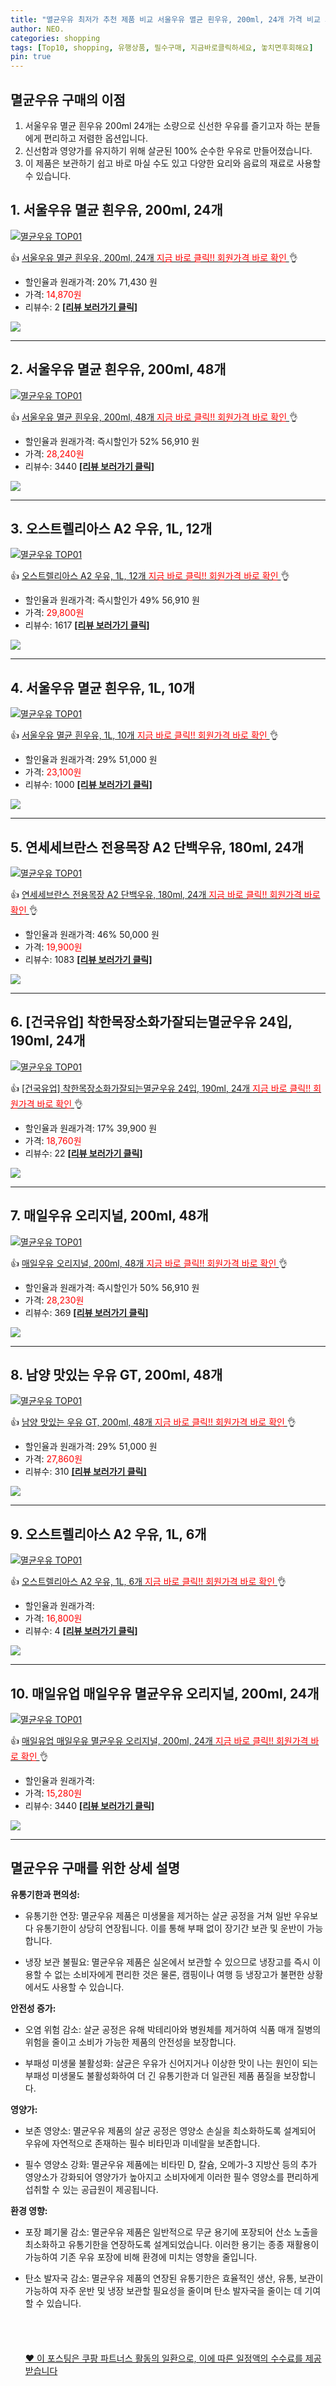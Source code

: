 ```yaml
---
title: "멸균우유 최저가 추천 제품 비교 서울우유 멸균 흰우유, 200ml, 24개 가격 비교 최저가장점"
author: NEO.
categories: shopping
tags: [Top10, shopping, 유행상품, 필수구매, 지금바로클릭하세요, 놓치면후회해요]
pin: true
---
```

## 멸균우유 구매의 이점
1. 서울우유 멸균 흰우유 200ml 24개는 소량으로 신선한 우유를 즐기고자 하는 분들에게 편리하고 저렴한 옵션입니다.
2. 신선함과 영양가를 유지하기 위해 살균된 100% 순수한 우유로 만들어졌습니다.
3. 이 제품은 보관하기 쉽고 바로 마실 수도 있고 다양한 요리와 음료의 재료로 사용할 수 있습니다.

   

## 1. 서울우유 멸균 흰우유, 200ml, 24개

[![멸균우유 TOP01](https://thumbnail6.coupangcdn.com/thumbnails/remote/490x490ex/image/retail/images/9291456332286-22a1a3cd-943b-4f4b-a7a2-a48ab499d21e.jpg)](https://link.coupang.com/re/AFFSDP?lptag=AF3617701&subid=GithubCoopas&pageKey=4975075206&traceid=V0-153&itemId=1018465839&vendorItemId=71237681228)


👍 [서울우유 멸균 흰우유, 200ml, 24개 <font color=red> 지금 바로 클릭!! 회원가격 바로 확인 </font> ](https://link.coupang.com/re/AFFSDP?lptag=AF3617701&subid=GithubCoopas&pageKey=4975075206&traceid=V0-153&itemId=1018465839&vendorItemId=71237681228) 👌 


- 할인율과 원래가격: 20%  71,430   원
- 가격: <span style='color:red'>14,870원</span>
- 리뷰수: 2  [**[리뷰 보러가기 클릭]**](https://link.coupang.com/re/AFFSDP?lptag=AF3617701&subid=GithubCoopas&pageKey=4975075206&traceid=V0-153&itemId=1018465839&vendorItemId=71237681228)

[![](/discount_price.png)](https://link.coupang.com/re/AFFSDP?lptag=AF3617701&subid=GithubCoopas&pageKey=4975075206&traceid=V0-153&itemId=1018465839&vendorItemId=71237681228)

---


   

## 2. 서울우유 멸균 흰우유, 200ml, 48개

[![멸균우유 TOP01](https://thumbnail10.coupangcdn.com/thumbnails/remote/490x490ex/image/retail/images/643598842263555-6a82679f-3c42-4724-9c4a-f19b34f64ed0.jpg)](https://link.coupang.com/re/AFFSDP?lptag=AF3617701&subid=GithubCoopas&pageKey=4975075206&traceid=V0-153&itemId=17910004106&vendorItemId=85072693107)


👍 [서울우유 멸균 흰우유, 200ml, 48개 <font color=red> 지금 바로 클릭!! 회원가격 바로 확인 </font> ](https://link.coupang.com/re/AFFSDP?lptag=AF3617701&subid=GithubCoopas&pageKey=4975075206&traceid=V0-153&itemId=17910004106&vendorItemId=85072693107) 👌 


- 할인율과 원래가격: 즉시할인가 52%  56,910   원
- 가격: <span style='color:red'>28,240원</span>
- 리뷰수: 3440  [**[리뷰 보러가기 클릭]**](https://link.coupang.com/re/AFFSDP?lptag=AF3617701&subid=GithubCoopas&pageKey=4975075206&traceid=V0-153&itemId=17910004106&vendorItemId=85072693107)

[![](/discount_price.png)](https://link.coupang.com/re/AFFSDP?lptag=AF3617701&subid=GithubCoopas&pageKey=4975075206&traceid=V0-153&itemId=17910004106&vendorItemId=85072693107)

---


   

## 3. 오스트렐리아스 A2 우유, 1L, 12개

[![멸균우유 TOP01](https://thumbnail8.coupangcdn.com/thumbnails/remote/490x490ex/image/vendor_inventory/ea84/3d9e733f468aa99c9aebe2579a21a2f622c2731f895d52816372f93feeff.jpg)](https://link.coupang.com/re/AFFSDP?lptag=AF3617701&subid=GithubCoopas&pageKey=7187860291&traceid=V0-153&itemId=18141701257&vendorItemId=87867781362)


👍 [오스트렐리아스 A2 우유, 1L, 12개 <font color=red> 지금 바로 클릭!! 회원가격 바로 확인 </font> ](https://link.coupang.com/re/AFFSDP?lptag=AF3617701&subid=GithubCoopas&pageKey=7187860291&traceid=V0-153&itemId=18141701257&vendorItemId=87867781362) 👌 


- 할인율과 원래가격: 즉시할인가 49%  56,910   원
- 가격: <span style='color:red'>29,800원</span>
- 리뷰수: 1617  [**[리뷰 보러가기 클릭]**](https://link.coupang.com/re/AFFSDP?lptag=AF3617701&subid=GithubCoopas&pageKey=7187860291&traceid=V0-153&itemId=18141701257&vendorItemId=87867781362)

[![](/discount_price.png)](https://link.coupang.com/re/AFFSDP?lptag=AF3617701&subid=GithubCoopas&pageKey=7187860291&traceid=V0-153&itemId=18141701257&vendorItemId=87867781362)

---


   

## 4. 서울우유 멸균 흰우유, 1L, 10개

[![멸균우유 TOP01](https://thumbnail10.coupangcdn.com/thumbnails/remote/490x490ex/image/retail/images/7876444251993360-64eb10f9-563d-46bb-b82c-8e1720ef7107.jpg)](https://link.coupang.com/re/AFFSDP?lptag=AF3617701&subid=GithubCoopas&pageKey=4975075206&traceid=V0-153&itemId=18136475750&vendorItemId=3001406678)


👍 [서울우유 멸균 흰우유, 1L, 10개 <font color=red> 지금 바로 클릭!! 회원가격 바로 확인 </font> ](https://link.coupang.com/re/AFFSDP?lptag=AF3617701&subid=GithubCoopas&pageKey=4975075206&traceid=V0-153&itemId=18136475750&vendorItemId=3001406678) 👌 


- 할인율과 원래가격: 29%  51,000   원
- 가격: <span style='color:red'>23,100원</span>
- 리뷰수: 1000  [**[리뷰 보러가기 클릭]**](https://link.coupang.com/re/AFFSDP?lptag=AF3617701&subid=GithubCoopas&pageKey=4975075206&traceid=V0-153&itemId=18136475750&vendorItemId=3001406678)

[![](/discount_price.png)](https://link.coupang.com/re/AFFSDP?lptag=AF3617701&subid=GithubCoopas&pageKey=4975075206&traceid=V0-153&itemId=18136475750&vendorItemId=3001406678)

---


   

## 5. 연세세브란스 전용목장 A2 단백우유, 180ml, 24개

[![멸균우유 TOP01](https://thumbnail9.coupangcdn.com/thumbnails/remote/490x490ex/image/retail/images/1850682777374543-a5b5a8df-2ed0-45e9-b72e-2245b700e98e.jpg)](https://link.coupang.com/re/AFFSDP?lptag=AF3617701&subid=GithubCoopas&pageKey=7660544404&traceid=V0-153&itemId=20407720989&vendorItemId=87489860248)


👍 [연세세브란스 전용목장 A2 단백우유, 180ml, 24개 <font color=red> 지금 바로 클릭!! 회원가격 바로 확인 </font> ](https://link.coupang.com/re/AFFSDP?lptag=AF3617701&subid=GithubCoopas&pageKey=7660544404&traceid=V0-153&itemId=20407720989&vendorItemId=87489860248) 👌 


- 할인율과 원래가격: 46%  50,000   원
- 가격: <span style='color:red'>19,900원</span>
- 리뷰수: 1083  [**[리뷰 보러가기 클릭]**](https://link.coupang.com/re/AFFSDP?lptag=AF3617701&subid=GithubCoopas&pageKey=7660544404&traceid=V0-153&itemId=20407720989&vendorItemId=87489860248)

[![](/discount_price.png)](https://link.coupang.com/re/AFFSDP?lptag=AF3617701&subid=GithubCoopas&pageKey=7660544404&traceid=V0-153&itemId=20407720989&vendorItemId=87489860248)

---


   

## 6. [건국유업] 착한목장소화가잘되는멸균우유 24입, 190ml, 24개

[![멸균우유 TOP01](https://thumbnail8.coupangcdn.com/thumbnails/remote/490x490ex/image/vendor_inventory/92a5/84a18c5dae1f22103f141c4e5c62ecc2245fed2d5b465082f732faa187d6.jpg)](https://link.coupang.com/re/AFFSDP?lptag=AF3617701&subid=GithubCoopas&pageKey=7273170014&traceid=V0-153&itemId=18123690910&vendorItemId=87438724950)


👍 [[건국유업] 착한목장소화가잘되는멸균우유 24입, 190ml, 24개 <font color=red> 지금 바로 클릭!! 회원가격 바로 확인 </font> ](https://link.coupang.com/re/AFFSDP?lptag=AF3617701&subid=GithubCoopas&pageKey=7273170014&traceid=V0-153&itemId=18123690910&vendorItemId=87438724950) 👌 


- 할인율과 원래가격: 17%  39,900   원
- 가격: <span style='color:red'>18,760원</span>
- 리뷰수: 22  [**[리뷰 보러가기 클릭]**](https://link.coupang.com/re/AFFSDP?lptag=AF3617701&subid=GithubCoopas&pageKey=7273170014&traceid=V0-153&itemId=18123690910&vendorItemId=87438724950)

[![](/discount_price.png)](https://link.coupang.com/re/AFFSDP?lptag=AF3617701&subid=GithubCoopas&pageKey=7273170014&traceid=V0-153&itemId=18123690910&vendorItemId=87438724950)

---


   

## 7. 매일우유 오리지널, 200ml, 48개

[![멸균우유 TOP01](https://thumbnail7.coupangcdn.com/thumbnails/remote/490x490ex/image/retail/images/7183993123253258-68772cf6-25df-41e0-a2ff-cd13775e61dc.jpg)](https://link.coupang.com/re/AFFSDP?lptag=AF3617701&subid=GithubCoopas&pageKey=4708084849&traceid=V0-153&itemId=7806973944&vendorItemId=84639390883)


👍 [매일우유 오리지널, 200ml, 48개 <font color=red> 지금 바로 클릭!! 회원가격 바로 확인 </font> ](https://link.coupang.com/re/AFFSDP?lptag=AF3617701&subid=GithubCoopas&pageKey=4708084849&traceid=V0-153&itemId=7806973944&vendorItemId=84639390883) 👌 


- 할인율과 원래가격: 즉시할인가 50%  56,910   원
- 가격: <span style='color:red'>28,230원</span>
- 리뷰수: 369  [**[리뷰 보러가기 클릭]**](https://link.coupang.com/re/AFFSDP?lptag=AF3617701&subid=GithubCoopas&pageKey=4708084849&traceid=V0-153&itemId=7806973944&vendorItemId=84639390883)

[![](/discount_price.png)](https://link.coupang.com/re/AFFSDP?lptag=AF3617701&subid=GithubCoopas&pageKey=4708084849&traceid=V0-153&itemId=7806973944&vendorItemId=84639390883)

---


   

## 8. 남양 맛있는 우유 GT, 200ml, 48개

[![멸균우유 TOP01](https://thumbnail7.coupangcdn.com/thumbnails/remote/490x490ex/image/retail/images/1594311814650437-ad728fa8-6290-4a79-881a-ac20a0c6d239.jpg)](https://link.coupang.com/re/AFFSDP?lptag=AF3617701&subid=GithubCoopas&pageKey=6436856710&traceid=V0-153&itemId=17910002754&vendorItemId=85072691748)


👍 [남양 맛있는 우유 GT, 200ml, 48개 <font color=red> 지금 바로 클릭!! 회원가격 바로 확인 </font> ](https://link.coupang.com/re/AFFSDP?lptag=AF3617701&subid=GithubCoopas&pageKey=6436856710&traceid=V0-153&itemId=17910002754&vendorItemId=85072691748) 👌 


- 할인율과 원래가격: 29%  51,000   원
- 가격: <span style='color:red'>27,860원</span>
- 리뷰수: 310  [**[리뷰 보러가기 클릭]**](https://link.coupang.com/re/AFFSDP?lptag=AF3617701&subid=GithubCoopas&pageKey=6436856710&traceid=V0-153&itemId=17910002754&vendorItemId=85072691748)

[![](/discount_price.png)](https://link.coupang.com/re/AFFSDP?lptag=AF3617701&subid=GithubCoopas&pageKey=6436856710&traceid=V0-153&itemId=17910002754&vendorItemId=85072691748)

---


   

## 9. 오스트렐리아스 A2 우유, 1L, 6개

[![멸균우유 TOP01](https://thumbnail6.coupangcdn.com/thumbnails/remote/490x490ex/image/vendor_inventory/c5de/c75ed08f9c07d4109ab4f2581443b8272717611cae3ff52d4ff582f4fb5c.jpg)](https://link.coupang.com/re/AFFSDP?lptag=AF3617701&subid=GithubCoopas&pageKey=7187860291&traceid=V0-153&itemId=21167460682&vendorItemId=88228930722)


👍 [오스트렐리아스 A2 우유, 1L, 6개 <font color=red> 지금 바로 클릭!! 회원가격 바로 확인 </font> ](https://link.coupang.com/re/AFFSDP?lptag=AF3617701&subid=GithubCoopas&pageKey=7187860291&traceid=V0-153&itemId=21167460682&vendorItemId=88228930722) 👌 


- 할인율과 원래가격: 
- 가격: <span style='color:red'>16,800원</span>
- 리뷰수: 4  [**[리뷰 보러가기 클릭]**](https://link.coupang.com/re/AFFSDP?lptag=AF3617701&subid=GithubCoopas&pageKey=7187860291&traceid=V0-153&itemId=21167460682&vendorItemId=88228930722)

[![](/discount_price.png)](https://link.coupang.com/re/AFFSDP?lptag=AF3617701&subid=GithubCoopas&pageKey=7187860291&traceid=V0-153&itemId=21167460682&vendorItemId=88228930722)

---


   

## 10. 매일유업 매일우유 멸균우유 오리지널, 200ml, 24개

[![멸균우유 TOP01](https://thumbnail6.coupangcdn.com/thumbnails/remote/490x490ex/image/retail/images/7886005191713120-ebe01e75-c85b-4e91-aa45-1234d8b7d758.jpg)](https://link.coupang.com/re/AFFSDP?lptag=AF3617701&subid=GithubCoopas&pageKey=4708084849&traceid=V0-153&itemId=4358863&vendorItemId=3000244429)


👍 [매일유업 매일우유 멸균우유 오리지널, 200ml, 24개 <font color=red> 지금 바로 클릭!! 회원가격 바로 확인 </font> ](https://link.coupang.com/re/AFFSDP?lptag=AF3617701&subid=GithubCoopas&pageKey=4708084849&traceid=V0-153&itemId=4358863&vendorItemId=3000244429) 👌 


- 할인율과 원래가격: 
- 가격: <span style='color:red'>15,280원</span>
- 리뷰수: 3440  [**[리뷰 보러가기 클릭]**](https://link.coupang.com/re/AFFSDP?lptag=AF3617701&subid=GithubCoopas&pageKey=4708084849&traceid=V0-153&itemId=4358863&vendorItemId=3000244429)

[![](/discount_price.png)](https://link.coupang.com/re/AFFSDP?lptag=AF3617701&subid=GithubCoopas&pageKey=4708084849&traceid=V0-153&itemId=4358863&vendorItemId=3000244429)

---
## 멸균우유 구매를 위한 상세 설명
**유통기한과 편의성:**

* 유통기한 연장: 멸균우유 제품은 미생물을 제거하는 살균 공정을 거쳐 일반 우유보다 유통기한이 상당히 연장됩니다. 이를 통해 부패 없이 장기간 보관 및 운반이 가능합니다.

* 냉장 보관 불필요: 멸균우유 제품은 실온에서 보관할 수 있으므로 냉장고를 즉시 이용할 수 없는 소비자에게 편리한 것은 물론, 캠핑이나 여행 등 냉장고가 불편한 상황에서도 사용할 수 있습니다.

**안전성 증가:**

* 오염 위험 감소: 살균 공정은 유해 박테리아와 병원체를 제거하여 식품 매개 질병의 위험을 줄이고 소비가 가능한 제품의 안전성을 보장합니다.

* 부패성 미생물 불활성화: 살균은 우유가 신어지거나 이상한 맛이 나는 원인이 되는 부패성 미생물도 불활성화하여 더 긴 유통기한과 더 일관된 제품 품질을 보장합니다.

**영양가:**

* 보존 영양소: 멸균우유 제품의 살균 공정은 영양소 손실을 최소화하도록 설계되어 우유에 자연적으로 존재하는 필수 비타민과 미네랄을 보존합니다.

* 필수 영양소 강화: 멸균우유 제품에는 비타민 D, 칼슘, 오메가-3 지방산 등의 추가 영양소가 강화되어 영양가가 높아지고 소비자에게 이러한 필수 영양소를 편리하게 섭취할 수 있는 공급원이 제공됩니다.

**환경 영향:**

* 포장 폐기물 감소: 멸균우유 제품은 일반적으로 무균 용기에 포장되어 산소 노출을 최소화하고 유통기한을 연장하도록 설계되었습니다. 이러한 용기는 종종 재활용이 가능하여 기존 우유 포장에 비해 환경에 미치는 영향을 줄입니다.

* 탄소 발자국 감소: 멸균우유 제품의 연장된 유통기한은 효율적인 생산, 유통, 보관이 가능하여 자주 운반 및 냉장 보관할 필요성을 줄이며 탄소 발자국을 줄이는 데 기여할 수 있습니다.<br><br><br><br><br> [ ❤  이 포스팅은 쿠팡 파트너스 활동의 일환으로, 이에 따른 일정액의 수수료를 제공받습니다](https://link.coupang.com/a/bcEFyh)